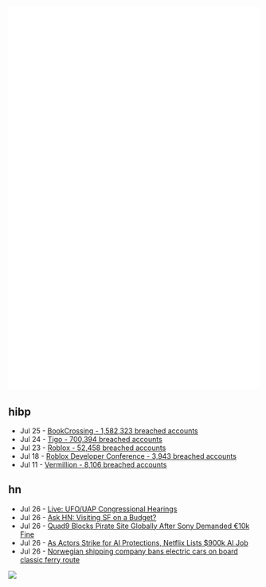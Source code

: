 ![Metrics](https://raw.githubusercontent.com/phixion/phixion/master/metrics.svg)

## hibp

<!--
for https://github.com/phixion/phixion/blob/main/.github/workflows/feeds.yml
-->
<!--START_SECTION:haveibeenpwnd-->
- Jul 25 - [BookCrossing - 1,582,323 breached accounts](https://haveibeenpwned.com/PwnedWebsites#BookCrossing)
- Jul 24 - [Tigo - 700,394 breached accounts](https://haveibeenpwned.com/PwnedWebsites#Tigo)
- Jul 23 - [Roblox - 52,458 breached accounts](https://haveibeenpwned.com/PwnedWebsites#Roblox)
- Jul 18 - [Roblox Developer Conference - 3,943 breached accounts](https://haveibeenpwned.com/PwnedWebsites#RobloxDeveloperConference)
- Jul 11 - [Vermillion - 8,106 breached accounts](https://haveibeenpwned.com/PwnedWebsites#Vermillion)
<!--END_SECTION:haveibeenpwnd-->

## hn

<!--
for https://github.com/phixion/phixion/blob/main/.github/workflows/feeds.yml
-->
<!--START_SECTION:hn-->
- Jul 26 - [Live: UFO/UAP Congressional Hearings](https://www.theguardian.com/world/live/2023/jul/26/ufo-hearing-congress-david-grusch-whistleblower-live-updates)
- Jul 26 - [Ask HN: Visiting SF on a Budget?](https://news.ycombinator.com/item?id=36879141)
- Jul 26 - [Quad9 Blocks Pirate Site Globally After Sony Demanded €10k Fine](https://torrentfreak.com/quad9-blocks-pirate-site-globally-after-sony-demanded-e10000-fine-230725/)
- Jul 26 - [As Actors Strike for AI Protections, Netflix Lists $900k AI Job](https://theintercept.com/2023/07/25/strike-hollywood-ai-disney-netflix/)
- Jul 26 - [Norwegian shipping company bans electric cars on board classic ferry route](https://ctif.org/news/norwegian-shipping-company-bans-electric-cars-board-classic-ferry-route)
<!--END_SECTION:hn-->

<!--
for https://yhype.me
-->
![](https://hit.yhype.me/github/profile?user_id=13013670)
